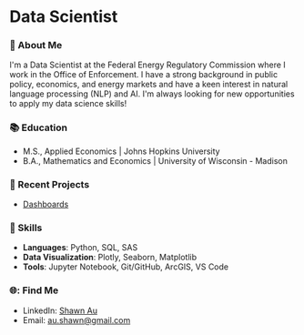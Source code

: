 # Data Scientist
### 🔬 About Me
I'm a Data Scientist at the Federal Energy Regulatory Commission where I work in the Office of Enforcement. I have a strong background in public policy, economics, and energy markets and have a keen interest in natural language processing (NLP) and AI. I'm always looking for new opportunities to apply my data science skills!

### 📚 Education
- M.S., Applied Economics | Johns Hopkins University
- B.A., Mathematics and Economics | University of Wisconsin - Madison

### 🌟 Recent Projects
- [Dashboards](huggingface.co/ShawnAu)

###  🔧 Skills
- **Languages**: Python, SQL, SAS
- **Data Visualization**: Plotly, Seaborn, Matplotlib
-  **Tools**: Jupyter Notebook, Git/GitHub, ArcGIS, VS Code

###  🌐: Find Me
- LinkedIn: [Shawn Au](https://www.linkedin.com/in/shawn-au1/)
- Email: [au.shawn@gmail.com](au.shawn@gmail.com)

